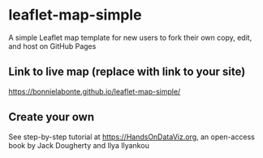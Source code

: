 # leaflet-map-simple
A simple Leaflet map template for new users to fork their own copy, edit, and host on GitHub Pages

## Link to live map (replace with link to your site)
https://bonnielabonte.github.io/leaflet-map-simple/

## Create your own
See step-by-step tutorial at https://HandsOnDataViz.org, an open-access book by Jack Dougherty and Ilya Ilyankou
